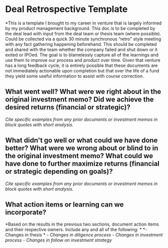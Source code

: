 # Deal Retrospective Template
*This is a template I brought to my career in venture that is largely informed by my product management background. This doc is to be completed by the deal lead with input from the deal team or thesis team (where possible). Could be collected via a quick 30 minute synchronous “retro” style meeting with any fact gathering happening beforehand. This should be completed and shared with the team whether the company failed and shut down or it exited or IPOed. The goal is to blamelessly capture all of the learnings and use them to improve our process and product over time. Given that venture has a long feedback cycle, it is entirely possible that these documents are not immediately actionable upon completion but that over the life of a fund they yield some useful information to assist with course correction.

## What went well? What were we right about in the original investment memo? Did we achieve the desired returns (financial or strategic)?
*Cite specific examples from any prior documents or investment memos in block quotes with short analysis.*

## What didn't go well or what could we have done better? What were we wrong about or blind to in the original investment memo? What could we have done to further maximize returns (financial or strategic depending on goals)?
*Cite specific examples from any prior documents or investment memos in block quotes with short analysis.*

## What action items or learning can we incorporate?
*Based on the results in the previous two sections, document action items and their respective owners. Include any and all of the following: *
*- Changes in thesis *
*- Changes in diligence process*
*- Changes in investment process*
*- Changes in follow on investment strategy*
